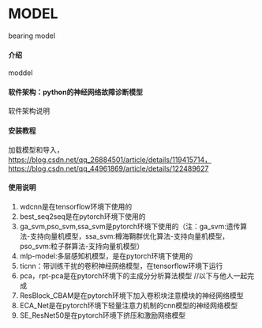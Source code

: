 # MODEL
bearing model

#### 介绍
moddel

#### 软件架构：python的神经网络故障诊断模型
软件架构说明


#### 安装教程

加载模型和导入，https://blog.csdn.net/qq_26884501/article/details/119415714，https://blog.csdn.net/qq_44961869/article/details/122489627

#### 使用说明

1.  wdcnn是在tensorflow环境下使用的
2.  best_seq2seq是在pytorch环境下使用的
3.  ga_svm,pso_svm,ssa_svm是pytorch环境下使用的（注：ga_svm:遗传算法-支持向量机模型，ssa_svm:樽海鞘群优化算法-支持向量机模型，pso_svm:粒子群算法-支持向量机模型）
4.  mlp-model:多层感知机模型，是在pytorch环境下使用的
5.  ticnn：带训练干扰的卷积神经网络模型，在tensorflow环境下运行
6.  pca，rpt-pca是在pytorch环境下的主成分分析算法模型
//以下与他人一起完成
7.  ResBlock_CBAM是在pytorch环境下加入卷积块注意模块的神经网络模型
8.  ECA_Net是在pytorch环境下轻量注意力机制的cnn模型的神经网络模型
9.  SE_ResNet50是在pytorch环境下挤压和激励网络模型
